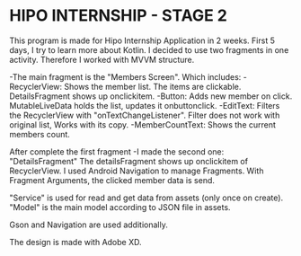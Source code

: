 # HIPO INTERNSHIP - STAGE 2

This program is made for Hipo Internship Application in 2 weeks.
First 5 days, I try to learn more about Kotlin.
I decided to use two fragments in one activity. Therefore I worked with MVVM structure.

-The main fragment is the "Members Screen".
 Which includes:
  -RecyclerView: Shows the member list.
    The items are clickable.
    DetailsFragment shows up onclickitem.
  -Button: Adds new member on click.
    MutableLiveData holds the list, updates it onbuttonclick.
  -EditText: Filters the RecyclerView with "onTextChangeListener".
    Filter does not work with original list,
    Works with its copy.
  -MemberCountText: Shows the current members count.
    
After complete the first fragment
 -I made the second one: "DetailsFragment"
   The detailsFragment shows up onclickitem of RecyclerView.
   I used Android Navigation to manage Fragments.
   With Fragment Arguments, the clicked member data is send.
  
"Service" is used for read and get data from assets (only once on create).
"Model" is the main model according to JSON file in assets.

Gson and Navigation are used additionally.

The design is made with Adobe XD.
